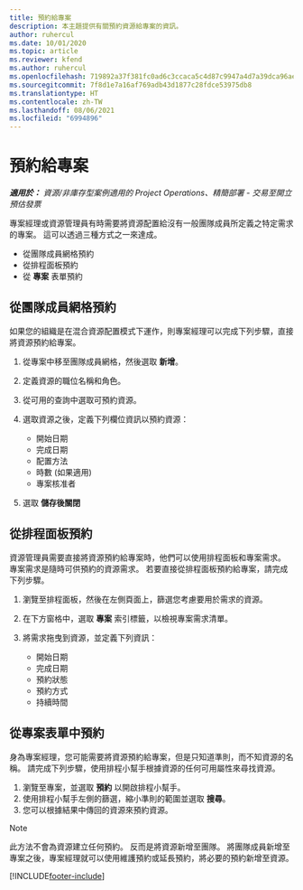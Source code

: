 ```yaml
---
title: 預約給專案
description: 本主題提供有關預約資源給專案的資訊。
author: ruhercul
ms.date: 10/01/2020
ms.topic: article
ms.reviewer: kfend
ms.author: ruhercul
ms.openlocfilehash: 719892a37f381fc0ad6c3ccaca5c4d87c9947a4d7a39dca96aef464d04a71af0
ms.sourcegitcommit: 7f8d1e7a16af769adb43d1877c28fdce53975db8
ms.translationtype: HT
ms.contentlocale: zh-TW
ms.lasthandoff: 08/06/2021
ms.locfileid: "6994896"
---
```

# <a name="book-to-a-project"></a>預約給專案

_**適用於：** 資源/非庫存型案例適用的 Project Operations、精簡部署 - 交易至開立預估發票_

專案經理或資源管理員有時需要將資源配置給沒有一般團隊成員所定義之特定需求的專案。 這可以透過三種方式之一來達成。

- 從團隊成員網格預約
- 從排程面板預約
- 從 **專案** 表單預約

## <a name="book-from-the-team-member-grid"></a>從團隊成員網格預約

如果您的組織是在混合資源配置模式下運作，則專案經理可以完成下列步驟，直接將資源預約給專案。

1. 從專案中移至團隊成員網格，然後選取 **新增**。
2. 定義資源的職位名稱和角色。
3. 從可用的查詢中選取可預約資源。
4. 選取資源之後，定義下列欄位資訊以預約資源：

    - 開始日期
    - 完成日期
    - 配置方法
    - 時數 (如果適用)
    - 專案核准者

6. 選取 **儲存後關閉**

## <a name="book-from-the-schedule-board"></a>從排程面板預約

資源管理員需要直接將資源預約給專案時，他們可以使用排程面板和專案需求。 專案需求是隨時可供預約的資源需求。 若要直接從排程面板預約給專案，請完成下列步驟。

1. 瀏覽至排程面板，然後在左側頁面上，篩選您考慮要用於需求的資源。
2. 在下方窗格中，選取 **專案** 索引標籤，以檢視專案需求清單。
3. 將需求拖曳到資源，並定義下列資訊：

    - 開始日期
    - 完成日期
    - 預約狀態
    - 預約方式
    - 持續時間

## <a name="book-from-the-project-form"></a>從專案表單中預約

身為專案經理，您可能需要將資源預約給專案，但是只知道準則，而不知資源的名稱。 請完成下列步驟，使用排程小幫手根據資源的任何可用屬性來尋找資源。 

1. 瀏覽至專案，並選取 **預約** 以開啟排程小幫手。
2. 使用排程小幫手左側的篩選，縮小準則的範圍並選取 **搜尋**。
3. 您可以根據結果中傳回的資源來預約資源。

> [!NOTE]
> 此方法不會為資源建立任何預約。 反而是將資源新增至團隊。 將團隊成員新增至專案之後，專案經理就可以使用維護預約或延長預約，將必要的預約新增至資源。


[!INCLUDE[footer-include](../includes/footer-banner.md)]